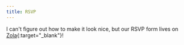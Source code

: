 ```yaml
---
title: RSVP
---
```


I can't figure out how to make it look nice, but our RSVP form lives on [Zola](https://www.zola.com/wedding/1inavere6/rsvp){:target="_blank"}!
